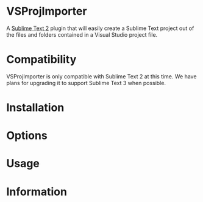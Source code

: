 # VSProjImporter

A [Sublime Text 2](http://www.sublimetext.com/) plugin that will easily create a Sublime Text project out of the files and folders contained in a Visual Studio project file.

# Compatibility

VSProjImporter is only compatible with Sublime Text 2 at this time.  We have plans for upgrading it to support Sublime Text 3 when possible.

# Installation

# Options

# Usage

# Information
